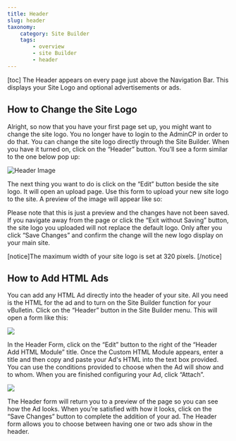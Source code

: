 ```yaml
---
title: Header
slug: header
taxonomy:
    category: Site Builder
    tags: 
        - overview
        - site Builder
        - header
---
```

[toc]
The Header appears on every page just above the Navigation Bar. This displays your Site Logo and optional advertisements or ads.

## How to Change the Site Logo
Alright, so now that you have your first page set up, you might want to change the site logo. You no longer have to login to the AdminCP in order to do that. You can change the site logo directly through the Site Builder. When you have it turned on, click on the “Header” button. You’ll see a form similar to the one below pop up:

![Header Image](https://images.vbulletin.com/manual/sitebuilder/site-builder-07.png)

The next thing you want to do is click on the “Edit” button beside the site logo. It will open an upload page. Use this form to upload your new site logo to the site. A preview of the image will appear like so:

Please note that this is just a preview and the changes have not been saved. If you navigate away from the page or click the “Exit without Saving” button, the site logo you uploaded will not replace the default logo. Only after you click “Save Changes” and confirm the change will the new logo display on your main site.

[notice]The maximum width of your site logo is set at 320 pixels. [/notice]

## How to Add HTML Ads
You can add any HTML Ad directly into the header of your site. All you need is the HTML for the ad and to turn on the Site Builder function for your vBulletin. Click on the “Header” button in the Site Builder menu. This will open a form like this:

![](https://images.vbulletin.com/manual/modules/ad-form01.png)

In the Header Form, click on the “Edit” button to the right of the “Header Add HTML Module” title. Once the Custom HTML Module appears, enter a title and then copy and paste your Ad's HTML into the text box provided. You can use the conditions provided to choose when the Ad will show and to whom. When you are finished configuring your Ad, click “Attach”.

![](https://images.vbulletin.com/manual/modules/ad-form02.png)

The Header form will return you to a preview of the page so you can see how the Ad looks. When you’re satisfied with how it looks, click on the “Save Changes” button to complete the addition of your ad. The Header form allows you to choose between having one or two ads show in the header.